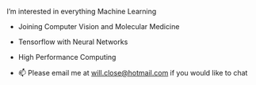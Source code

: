 I’m interested in everything Machine Learning
  - Joining Computer Vision and Molecular Medicine
  - Tensorflow with Neural Networks
  - High Performance Computing

- 📫 Please email me at will.close@hotmail.com if you would like to chat


